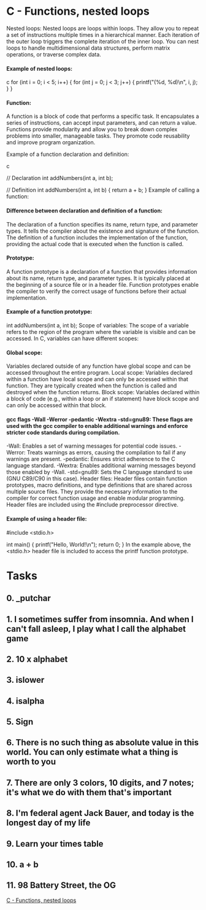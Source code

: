 # C - Functions, nested loops
Nested loops: Nested loops are loops within loops. They allow you to repeat a set of instructions multiple times in a hierarchical manner. Each iteration of the outer loop triggers the complete iteration of the inner loop. You can nest loops to handle multidimensional data structures, perform matrix operations, or traverse complex data.

#### Example of nested loops:

c
for (int i = 0; i < 5; i++) {
    for (int j = 0; j < 3; j++) {
        printf("(%d, %d)\n", i, j);
    }
}
#### Function: 
A function is a block of code that performs a specific task. It encapsulates a series of instructions, can accept input parameters, and can return a value. Functions provide modularity and allow you to break down complex problems into smaller, manageable tasks. They promote code reusability and improve program organization.

Example of a function declaration and definition:

c

// Declaration
int addNumbers(int a, int b);

// Definition
int addNumbers(int a, int b) {
    return a + b;
}
Example of calling a function:

#### Difference between declaration and definition of a function:
 The declaration of a function specifies its name, return type, and parameter types. It tells the compiler about the existence and signature of the function. The definition of a function includes the implementation of the function, providing the actual code that is executed when the function is called.

#### Prototype: 
A function prototype is a declaration of a function that provides information about its name, return type, and parameter types. It is typically placed at the beginning of a source file or in a header file. Function prototypes enable the compiler to verify the correct usage of functions before their actual implementation.

#### Example of a function prototype:

int addNumbers(int a, int b);
Scope of variables: The scope of a variable refers to the region of the program where the variable is visible and can be accessed. In C, variables can have different scopes:

#### Global scope: 
Variables declared outside of any function have global scope and can be accessed throughout the entire program.
Local scope: Variables declared within a function have local scope and can only be accessed within that function. They are typically created when the function is called and destroyed when the function returns.
Block scope: Variables declared within a block of code (e.g., within a loop or an if statement) have block scope and can only be accessed within that block.
#### gcc flags -Wall -Werror -pedantic -Wextra -std=gnu89: These flags are used with the gcc compiler to enable additional warnings and enforce stricter code standards during compilation.

-Wall: Enables a set of warning messages for potential code issues.
-Werror: Treats warnings as errors, causing the compilation to fail if any warnings are present.
-pedantic: Ensures strict adherence to the C language standard.
-Wextra: Enables additional warning messages beyond those enabled by -Wall.
-std=gnu89: Sets the C language standard to use (GNU C89/C90 in this case).
Header files: Header files contain function prototypes, macro definitions, and type definitions that are shared across multiple source files. They provide the necessary information to the compiler for correct function usage and enable modular programming. Header files are included using the #include preprocessor directive.

#### Example of using a header file:

#include <stdio.h>

int main() {
    printf("Hello, World!\n");
    return 0;
}
In the example above, the <stdio.h> header file is included to access the printf function prototype.

# Tasks
## 0. _putchar
## 1. I sometimes suffer from insomnia. And when I can't fall asleep, I play what I call the alphabet game
## 2. 10 x alphabet
## 3. islower
## 4. isalpha
## 5. Sign
## 6. There is no such thing as absolute value in this world. You can only estimate what a thing is worth to you
## 7. There are only 3 colors, 10 digits, and 7 notes; it's what we do with them that's important
## 8. I'm federal agent Jack Bauer, and today is the longest day of my life
## 9. Learn your times table
## 10. a + b
## 11. 98 Battery Street, the OG

[C - Functions, nested loops](https://intranet.hbtn.io/projects/2153)


